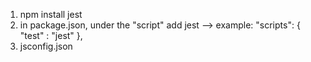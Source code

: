 1. npm install jest
2. in package.json, under the "script" add jest --> example:
   "scripts": {
   "test" : "jest"
   },
3. jsconfig.json
